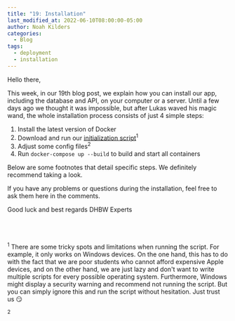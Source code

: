 ```yaml
---
title: "19: Installation"
last_modified_at: 2022-06-10T08:00:00-05:00
author: Noah Kilders
categories:
  - Blog
tags:
  - deployment
  - installation
---
```


Hello there,

This week, in our 19th blog post, we explain how you can install our app, including the database and API, on your computer or a server.
Until a few days ago we thought it was impossible, but after Lukas waved his magic wand, the whole installation process consists of just 4 simple steps:

1. Install the latest version of Docker
2. Download and run our [initialization script](https://github.com/DHBW-Experts/documents)<sup>1</sup>
3. Adjust some config files<sup>2</sup>
4. Run `docker-compose up --build` to build and start all containers

Below are some footnotes that detail specific steps. We definitely recommend taking a look.

If you have any problems or questions during the installation, feel free to ask them here in the comments.

Good luck and best regards
DHBW Experts

\
\
\
<sup>1</sup> There are some tricky spots and limitations when running the script.
For example, it only works on Windows devices. On the one hand, this has to do with the fact that we are poor students who cannot afford expensive Apple devices, and on the other hand, we are just lazy and don't want to write multiple scripts for every possible operating system.
Furthermore, Windows might display a security warning and recommend not running the script. But you can simply ignore this and run the script without hesitation. Just trust us 😏

<sup>2</sup> 
